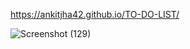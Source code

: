 https://ankitjha42.github.io/TO-DO-LIST/


![Screenshot (129)](https://github.com/ankitjha42/TO-DO-LIST/assets/143383280/0d0be9af-3e67-42ff-93d0-d058c93a0207)
